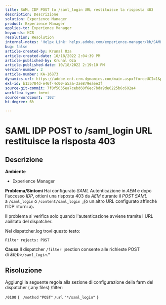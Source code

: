 ```yaml
---
title: SAML IDP POST to /saml_login URL restituisce la risposta 403
description: Descrizione
solution: Experience Manager
product: Experience Manager
applies-to: Experience Manager
keywords: KCS
resolution: Resolution
internal-notes: 'Helpx Link: helpx.adobe.com/experience-manager/kb/SAML-IDP-POST-to-saml-login-url-returns-403-response-AEM-6-x0.html'
bug: false
article-created-by: Krunal Oza
article-created-date: 10/18/2022 2:04:39 PM
article-published-by: Krunal Oza
article-published-date: 10/18/2022 2:19:10 PM
version-number: 2
article-number: KA-16873
dynamics-url: https://adobe-ent.crm.dynamics.com/main.aspx?forceUCI=1&pagetype=entityrecord&etn=knowledgearticle&id=db0f1fcc-ed4e-ed11-bba2-00224808679b
exl-id: b135784d-e46f-4c00-a5aa-3ae879eaee3f
source-git-commit: 7f0f5035ea7cebd60f6ec7bda9de6225b6c602a4
workflow-type: tm+mt
source-wordcount: '102'
ht-degree: 6%

---
```


# SAML IDP POST to /saml_login URL restituisce la risposta 403

## Descrizione

<b>Ambiente</b>
- Experience Manager



<b>Problema/Sintomi</b>
Hai configurato *SAML* Autenticazione in *AEM* e dopo l&#39;accesso *IDP*, ottieni una risposta 403 da *AEM* durante il *POST SAML* a `/saml_login` o `/content/saml_login `<b>;</b>(o un altro URL configurato affinché l’IDP ritorni a)<b>.</b>

Il problema si verifica solo quando l&#39;autenticazione avviene tramite l&#39;URL abilitato del dispatcher.

Nel dispatcher.log trovi questo testo:

`Filter rejects: POST`


<b>Causa</b>
Il dispatcher `/filter `;section consente alle richieste POST di *\&lt;b>`/saml_login`*.*


## Risoluzione


Aggiungi la seguente regola alla sezione di configurazione della farm del dispatcher (.any files) /filter:

`/0100` `{ ` `/method` `"POST"` `/url` `"*/saml_login"` `}`
